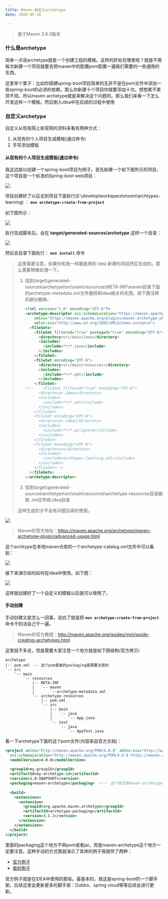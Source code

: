 ```yaml
---
title: Maven-自定义archetype
date: 2020-05-16

---
```


> 基于Maven 3.6.3版本

### 什么是archetype

简单一点说archetype就是一个创建工程的模板。这样的好处在哪里呢？就是不用每次新建一个项目就要去把maven中的配置pom配置一遍我们需要的一些通用的东西。

这里举个栗子：比如你搭建spring-boot项目简单的无非不是在pom文件中添加一些spring-boot的必须的依赖。那么你新建十个项目你就要添加十次。想想累不累烦不烦。所以maven archetype就是来解决这个问题的。那么我们来看一下怎么开发这样一个模板。然后倒入idea中在后续的过程中使用

### 自定义archetype

自定义从现有网上和官网的资料来看有两种方式：

1. 从现有的个人项目生成模板(通过命令)
2. 手写添加模板

#### 从现有的个人项目生成模板(通过命令)

我这边就以创建一个spring-boot项目为例子。首先新建一个如下图所示的项目，这个项目是一个标准的Spring-boot web项目：

![](https://github.com/mxsm/document/blob/master/image/%E5%BC%80%E5%8F%91%E5%B7%A5%E5%85%B7/Maven/archtypeslearning.gif?raw=true)

项目创建好了以后去到项目下面执行(E:\develop\workspace\mxsm\archtypes-learning) ： **`mvn archetype:create-from-project`**

如下图所示：

![](https://github.com/mxsm/document/blob/master/image/%E5%BC%80%E5%8F%91%E5%B7%A5%E5%85%B7/Maven/archtypeslearningcreate.gif?raw=true)

执行完成脚本后。会在 **target/generated-sources/archetype** 这样一个目录：

![](https://github.com/mxsm/document/blob/master/image/%E5%BC%80%E5%8F%91%E5%B7%A5%E5%85%B7/Maven/archtypestruct.png?raw=true)

然后去目录下面执行： **`mvn install`** 命令

> 这里需要注意，如果你和我一样都是用的 idea 新建的项目然后生成的。那么需要稍微处理一下。
>
> 1. 找到target\generated-sources\archetype\src\main\resources\META-INF\maven目录下面的archetype-metadata.xml文件删除和idea相关的东西。把下图注释的部分删掉。
>
>    ```xml
>    <?xml version="1.0" encoding="UTF-8"?>
>    <archetype-descriptor xsi:schemaLocation="https://maven.apache.org/plugins/maven-archetype-plugin/archetype-descriptor/1.1.0 http://maven.apache.org/xsd/archetype-descriptor-1.1.0.xsd" name="archtypes-learning"
>        xmlns="https://maven.apache.org/plugins/maven-archetype-plugin/archetype-descriptor/1.1.0"
>        xmlns:xsi="http://www.w3.org/2001/XMLSchema-instance">
>      <fileSets>
>        <fileSet filtered="true" packaged="true" encoding="UTF-8">
>          <directory>src/main/java</directory>
>          <includes>
>            <include>**/*.java</include>
>          </includes>
>        </fileSet>
>        <fileSet encoding="UTF-8">
>          <directory>src/main/resources</directory>
>          <includes>
>            <include>**/*.yml</include>
>          </includes>
>        </fileSet>
>    <!--    <fileSet filtered="true" encoding="UTF-8">
>          <directory>.idea</directory>
>          <includes>
>            <include>**/*.xml</include>
>          </includes>
>        </fileSet>
>        <fileSet encoding="UTF-8">
>          <directory>.idea</directory>
>          <includes>
>            <include>**/*.gitignore</include>
>          </includes>
>        </fileSet>
>        <fileSet encoding="UTF-8">
>          <directory></directory>
>          <includes>
>            <include>archtypes-learning.iml</include>
>          </includes>
>        </fileSet>-->
>      </fileSets>
>    </archetype-descriptor>
>    ```
>
>    
>
> 2. 找到target\generated-sources\archetype\src\main\resources\archetype-resources目录删除 .iml文件和.idea目录
>
> 这样生成的才不会有问题后续的使用。

![](https://github.com/mxsm/document/blob/master/image/%E5%BC%80%E5%8F%91%E5%B7%A5%E5%85%B7/Maven/archtypeslearninginstall.gif?raw=true)

> Maven的官方地址：https://maven.apache.org/archetype/maven-archetype-plugin/advanced-usage.html

这个archtype在本地maven仓库的一个archetype-catalog.xml文件中可以看到：

![](https://github.com/mxsm/document/blob/master/image/%E5%BC%80%E5%8F%91%E5%B7%A5%E5%85%B7/Maven/archtypecatolog.png?raw=true)

接下来演示如何如何在idea中使用。如下图：

![](https://github.com/mxsm/document/blob/master/image/%E5%BC%80%E5%8F%91%E5%B7%A5%E5%85%B7/Maven/archtypeslearninguse1.gif?raw=true)

这样就创建好了一个自定义的模板以后就可以使用了。

#### 手动创建

手动创建又是怎么一回事，说白了就是把 **`mvn archetype:create-from-project`** 命令干的活自己干一遍。

> Maven的官方教程：http://maven.apache.org/guides/mini/guide-creating-archetypes.html

这里就不多说，但是需要大家注意一个地方就是如下图结构(官方拷贝)

```
archetype
|-- pom.xml  -- 这个pom里面的packaging是需要注意的
`-- src
    `-- main
        `-- resources
            |-- META-INF
            |   `-- maven
            |       `--archetype-metadata.xml
            `-- archetype-resources
                |-- pom.xml
                `-- src
                    |-- main
                    |   `-- java
                    |       `-- App.java
                    `-- test
                        `-- java
                            `-- AppTest.java
```

看一下archetype下面的这个pom文件(内容来自官方文档)：

```xml
<project xmlns="http://maven.apache.org/POM/4.0.0" xmlns:xsi="http://www.w3.org/2001/XMLSchema-instance"
  xsi:schemaLocation="http://maven.apache.org/POM/4.0.0 https://maven.apache.org/xsd/maven-4.0.0.xsd">
  <modelVersion>4.0.0</modelVersion>
 
  <groupId>my.groupId</groupId>
  <artifactId>my-archetype-id</artifactId>
  <version>1.0-SNAPSHOT</version>
  <packaging>maven-archetype</packaging>  <!-- 这个地方是maven-archetype -->
 
  <build>
    <extensions>
      <extension>
        <groupId>org.apache.maven.archetype</groupId>
        <artifactId>archetype-packaging</artifactId>
        <version>3.1.1</version>
      </extension>
    </extensions>
  </build>
</project>
```

里面的packaging这个地方不熟pom或者jar。而是maven-archetype这个地方一定要注意。这种手动的方式我就演示了具体的例子我提供了两种：

- [官方例子](https://github.com/apache/maven-archetypes)
- [我的例子](https://github.com/mxsm/mxsm-archetypes)

官方例子就是在IDEA中使用的那些。最基本的，我这是spring-boot的一个脚手架。后续这里会更新更多的脚手架：Dubbo、spring cloud等等后续会进行更新。